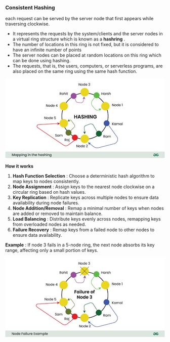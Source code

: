 ### **Consistent Hashing**

each request can be served by the server node that first appears while traversing clockwise.

* It represents the requests by the system/clients and the server nodes in a virtual ring structure which is known as a  ****hashring**** .
* The number of locations in this ring is not fixed, but it is considered to have an infinite number of points
* The server nodes can be placed at random locations on this ring which can be done using hashing.
* The requests, that is, the users, computers, or serverless programs, are also placed on the same ring using the same hash function.

![1753320982554](image/ConsistentHashing/1753320982554.png)


**How it works**

1. **Hash Function Selection** : Choose a deterministic hash algorithm to map keys to nodes consistently.
2. **Node Assignment** : Assign keys to the nearest node clockwise on a circular ring based on hash values.
3. **Key Replication** : Replicate keys across multiple nodes to ensure data availability during node failures.
4. **Node Addition/Removal** : Remap a minimal number of keys when nodes are added or removed to maintain balance.
5. **Load Balancing** : Distribute keys evenly across nodes, remapping keys from overloaded nodes as needed.
6. **Failure Recovery** : Remap keys from a failed node to other nodes to ensure data availability.

 **Example** : If node 3 fails in a 5-node ring, the next node absorbs its key range, affecting only a small portion of keys.

![1753321156219](image/ConsistentHashing/1753321156219.png)
